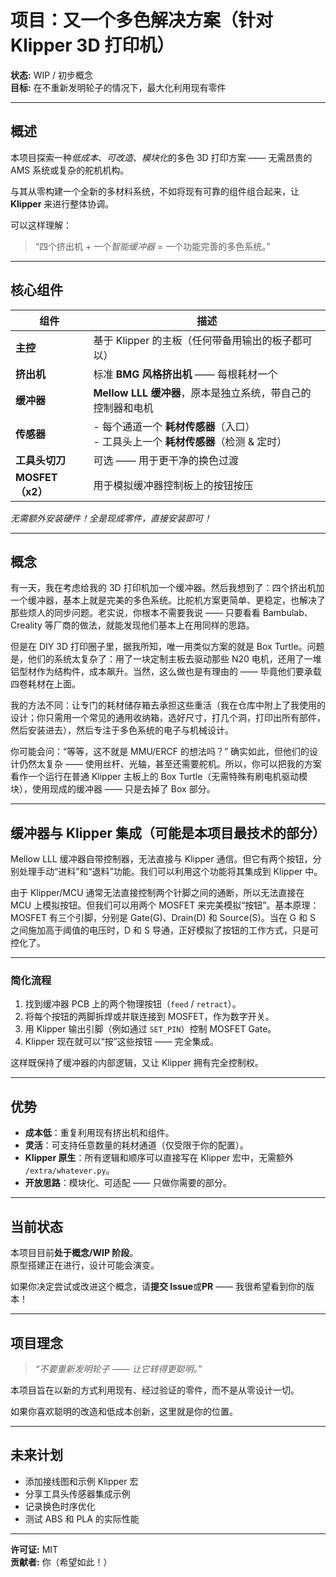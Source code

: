 # 项目：又一个多色解决方案（针对 Klipper 3D 打印机）
**状态:** WIP / 初步概念  
**目标:** 在不重新发明轮子的情况下，最大化利用现有零件  

---

## 概述  

本项目探索一种*低成本*、*可改造*、*模块化*的多色 3D 打印方案 —— 无需昂贵的 AMS 系统或复杂的舵机机构。  

与其从零构建一个全新的多材料系统，不如将现有可靠的组件组合起来，让 **Klipper** 来进行整体协调。  

可以这样理解：  
> “四个挤出机 + 一个*智能缓冲器* = 一个功能完善的多色系统。”  

---

## 核心组件  

| 组件 | 描述 |
|------------|-------------|
| **主控** | 基于 Klipper 的主板（任何带备用输出的板子都可以） |
| **挤出机** | 标准 **BMG 风格挤出机** —— 每根耗材一个 |
| **缓冲器** | **Mellow LLL 缓冲器**，原本是独立系统，带自己的控制器和电机 |
| **传感器** | - 每个通道一个 **耗材传感器**（入口）<br>- 工具头上一个 **耗材传感器**（检测 & 定时） |
| **工具头切刀** | 可选 —— 用于更干净的换色过渡 |
| **MOSFET（x2）** | 用于模拟缓冲器控制板上的按钮按压 |

*无需额外安装硬件！全是现成零件，直接安装即可！*

---

## 概念  

有一天，我在考虑给我的 3D 打印机加一个缓冲器。然后我想到了：四个挤出机加一个缓冲器，基本上就是完美的多色系统。比舵机方案更简单、更稳定，也解决了那些烦人的同步问题。老实说，你根本不需要我说 —— 只要看看 Bambulab、Creality 等厂商的做法，就能发现他们基本上在用同样的思路。  

但是在 DIY 3D 打印圈子里，据我所知，唯一用类似方案的就是 Box Turtle。问题是，他们的系统太复杂了：用了一块定制主板去驱动那些 N20 电机，还用了一堆铝型材作为结构件，成本飙升。当然，这么做也是有理由的 —— 毕竟他们要承载四卷耗材在上面。  

我的方法不同：让专门的耗材储存箱去承担这些重活（我在仓库中附上了我使用的设计；你只需用一个常见的通用收纳箱，选好尺寸，打几个洞，打印出所有部件，然后安装进去），然后专注于多色系统的电子与机械设计。  

你可能会问：“等等，这不就是 MMU/ERCF 的想法吗？” 确实如此，但他们的设计仍然太复杂 —— 使用丝杆、光轴，甚至还需要舵机。所以，你可以把我的方案看作一个运行在普通 Klipper 主板上的 Box Turtle（无需特殊有刷电机驱动模块），使用现成的缓冲器 —— 只是去掉了 Box 部分。

---

## 缓冲器与 Klipper 集成（可能是本项目最技术的部分）  
Mellow LLL 缓冲器自带控制器，无法直接与 Klipper 通信。但它有两个按钮，分别处理手动“进料”和“退料”功能。我们可以利用这个功能将其集成到 Klipper 中。  

由于 Klipper/MCU 通常无法直接控制两个针脚之间的通断，所以无法直接在 MCU 上模拟按钮。但我们可以用两个 MOSFET 来完美模拟“按钮”。基本原理：MOSFET 有三个引脚，分别是 Gate(G)、Drain(D) 和 Source(S)。当在 G 和 S 之间施加高于阈值的电压时，D 和 S 导通，正好模拟了按钮的工作方式，只是可控化了。

---

### 简化流程  
1. 找到缓冲器 PCB 上的两个物理按钮（`feed` / `retract`）。  
2. 将每个按钮的两脚拆焊或并联连接到 MOSFET，作为数字开关。  
3. 用 Klipper 输出引脚（例如通过 `SET_PIN`）控制 MOSFET Gate。  
4. Klipper 现在就可以“按”这些按钮 —— 完全集成。  

这样既保持了缓冲器的内部逻辑，又让 Klipper 拥有完全控制权。  

---

## 优势  

- **成本低**：重复利用现有挤出机和组件。  
- **灵活**：可支持任意数量的耗材通道（仅受限于你的配置）。  
- **Klipper 原生**：所有逻辑和顺序可以直接写在 Klipper 宏中，无需额外 `/extra/whatever.py`。  
- **开放思路**：模块化、可适配 —— 只做你需要的部分。  

---

## 当前状态  

本项目目前**处于概念/WIP 阶段**。  
原型搭建正在进行，设计可能会演变。  

如果你决定尝试或改进这个概念，请**提交 Issue**或**PR** —— 我很希望看到你的版本！  

---

## 项目理念  

> *“不要重新发明轮子 —— 让它转得更聪明。”*  

本项目旨在以新的方式利用现有、经过验证的零件，而不是从零设计一切。  

如果你喜欢聪明的改造和低成本创新，这里就是你的位置。  

---

## 未来计划  

- 添加接线图和示例 Klipper 宏  
- 分享工具头传感器集成示例  
- 记录换色时序优化  
- 测试 ABS 和 PLA 的实际性能  

---

**许可证:** MIT  
**贡献者:** 你（希望如此！）  
